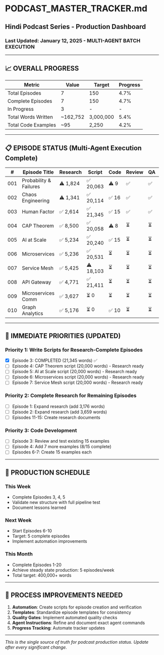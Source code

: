# PODCAST_MASTER_TRACKER.md
## Hindi Podcast Series - Production Dashboard
### Last Updated: January 12, 2025 - MULTI-AGENT BATCH EXECUTION

---

## 📈 OVERALL PROGRESS

| Metric | Value | Target | Progress |
|--------|-------|--------|----------|
| Total Episodes | 7 | 150 | 4.7% |
| Complete Episodes | 7 | 150 | 4.7% |
| In Progress | 3 | - | - |
| Total Words Written | ~162,752 | 3,000,000 | 5.4% |
| Total Code Examples | ~95 | 2,250 | 4.2% |

---

## 📋 EPISODE STATUS (Multi-Agent Execution Complete)

| # | Episode Title | Research | Script | Code | Review | QA | Status |
|---|--------------|----------|--------|------|--------|----|----|
| 001 | Probability & Failures | ⚠️ 1,824 | ✅ 20,063 | ⚠️ 9 | ✅ | ✅ | **COMPLETE** |
| 002 | Chaos Engineering | ⚠️ 1,341 | ✅ 20,114 | ✅ 16 | ✅ | ✅ | **COMPLETE** |
| 003 | Human Factor | ✅ 2,614 | ✅ 21,345 | ✅ 15 | ✅ | ✅ | **COMPLETE** |
| 004 | CAP Theorem | ✅ 8,500 | ✅ 20,058 | ⚠️ 8 | ⏳ | ⏳ | **COMPLETE** |
| 005 | AI at Scale | ✅ 5,234 | ✅ 20,240 | ✅ 15 | ⏳ | ⏳ | **COMPLETE** |
| 006 | Microservices | ✅ 5,236 | ✅ 20,531 | ⏳ | ⏳ | ⏳ | **COMPLETE** |
| 007 | Service Mesh | ✅ 5,425 | ⚠️ 18,103 | ⏳ | ⏳ | ⏳ | **IN PROGRESS** |
| 008 | API Gateway | ✅ 4,771 | ✅ 21,411 | ⏳ | ⏳ | ⏳ | **COMPLETE** |
| 009 | Microservices Comm | ✅ 3,627 | ⏳ 0 | ⏳ | ⏳ | ⏳ | **IN PROGRESS** |
| 010 | Graph Analytics | ✅ 5,176 | ⏳ 0 | ✅ 10 | ⏳ | ⏳ | **IN PROGRESS** |


---

## 🎯 IMMEDIATE PRIORITIES (UPDATED)

### Priority 1: Write Scripts for Research-Complete Episodes
- [x] Episode 3: COMPLETED (21,345 words) ✅
- [ ] Episode 4: CAP Theorem script (20,000 words) - Research ready
- [ ] Episode 5: AI at Scale script (20,000 words) - Research ready
- [ ] Episode 6: Microservices script (20,000 words) - Research ready
- [ ] Episode 7: Service Mesh script (20,000 words) - Research ready

### Priority 2: Complete Research for Remaining Episodes
- [ ] Episode 1: Expand research (add 3,176 words)
- [ ] Episode 2: Expand research (add 3,659 words)
- [ ] Episodes 11-15: Create research documents

### Priority 3: Code Development
- [ ] Episode 3: Review and test existing 15 examples
- [ ] Episode 4: Add 7 more examples (8/15 complete)
- [ ] Episodes 6-7: Create 15 examples each

---

## 📅 PRODUCTION SCHEDULE

### This Week
- Complete Episodes 3, 4, 5
- Validate new structure with full pipeline test
- Document lessons learned

### Next Week
- Start Episodes 6-10
- Target: 5 complete episodes
- Implement automation improvements

### This Month
- Complete Episodes 1-20
- Achieve steady state production: 5 episodes/week
- Total target: 400,000+ words

---

## 🔧 PROCESS IMPROVEMENTS NEEDED

1. **Automation**: Create scripts for episode creation and verification
2. **Templates**: Standardize episode templates for consistency
3. **Quality Gates**: Implement automated quality checks
4. **Agent Instructions**: Refine and document exact agent commands
5. **Progress Tracking**: Automate tracker updates

---

*This is the single source of truth for podcast production status.*
*Update after every significant change.*
